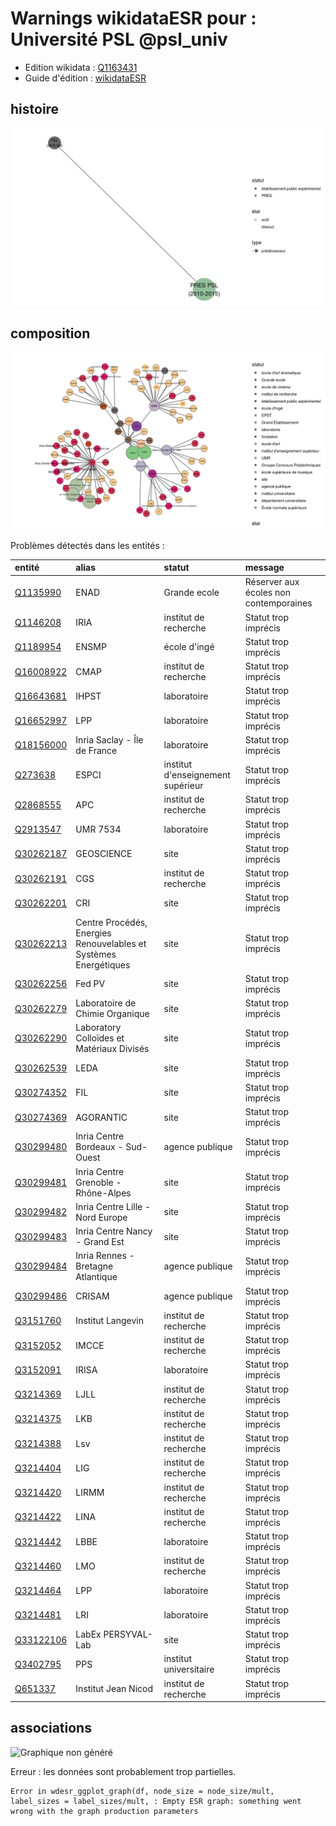 Warnings wikidataESR pour : Université PSL @psl_univ
================

- Edition wikidata : [Q1163431](https://www.wikidata.org/wiki/Q1163431)
- Guide d'édition : [wikidataESR](https://github.com/cpesr/wikidataESR/)



## histoire 

![Graphique non généré](https://github.com/cpesr/wikidataESR/blob/master/plots/etablissements/Q1163431-histoire.png) 



## composition 

![Graphique non généré](https://github.com/cpesr/wikidataESR/blob/master/plots/etablissements/Q1163431-composition.png) 



Problèmes détectés dans les entités :

|entité                                               |alias                                                            |statut                            |message                                |
|:----------------------------------------------------|:----------------------------------------------------------------|:---------------------------------|:--------------------------------------|
|[Q1135990](https://www.wikidata.org/wiki/Q1135990)   |ENAD                                                             |Grande ecole                      |Réserver aux écoles non contemporaines |
|[Q1146208](https://www.wikidata.org/wiki/Q1146208)   |IRIA                                                             |institut de recherche             |Statut trop imprécis                   |
|[Q1189954](https://www.wikidata.org/wiki/Q1189954)   |ENSMP                                                            |école d'ingé                      |Statut trop imprécis                   |
|[Q16008922](https://www.wikidata.org/wiki/Q16008922) |CMAP                                                             |institut de recherche             |Statut trop imprécis                   |
|[Q16643681](https://www.wikidata.org/wiki/Q16643681) |IHPST                                                            |laboratoire                       |Statut trop imprécis                   |
|[Q16652997](https://www.wikidata.org/wiki/Q16652997) |LPP                                                              |laboratoire                       |Statut trop imprécis                   |
|[Q18156000](https://www.wikidata.org/wiki/Q18156000) |Inria Saclay - Île de France                                     |laboratoire                       |Statut trop imprécis                   |
|[Q273638](https://www.wikidata.org/wiki/Q273638)     |ESPCI                                                            |institut d'enseignement supérieur |Statut trop imprécis                   |
|[Q2868555](https://www.wikidata.org/wiki/Q2868555)   |APC                                                              |institut de recherche             |Statut trop imprécis                   |
|[Q2913547](https://www.wikidata.org/wiki/Q2913547)   |UMR 7534                                                         |laboratoire                       |Statut trop imprécis                   |
|[Q30262187](https://www.wikidata.org/wiki/Q30262187) |GEOSCIENCE                                                       |site                              |Statut trop imprécis                   |
|[Q30262191](https://www.wikidata.org/wiki/Q30262191) |CGS                                                              |institut de recherche             |Statut trop imprécis                   |
|[Q30262201](https://www.wikidata.org/wiki/Q30262201) |CRI                                                              |site                              |Statut trop imprécis                   |
|[Q30262213](https://www.wikidata.org/wiki/Q30262213) |Centre Procédés, Energies Renouvelables et Systèmes Energétiques |site                              |Statut trop imprécis                   |
|[Q30262256](https://www.wikidata.org/wiki/Q30262256) |Fed PV                                                           |site                              |Statut trop imprécis                   |
|[Q30262279](https://www.wikidata.org/wiki/Q30262279) |Laboratoire de Chimie Organique                                  |site                              |Statut trop imprécis                   |
|[Q30262290](https://www.wikidata.org/wiki/Q30262290) |Laboratory Colloïdes et Matériaux Divisés                        |site                              |Statut trop imprécis                   |
|[Q30262539](https://www.wikidata.org/wiki/Q30262539) |LEDA                                                             |site                              |Statut trop imprécis                   |
|[Q30274352](https://www.wikidata.org/wiki/Q30274352) |FIL                                                              |site                              |Statut trop imprécis                   |
|[Q30274369](https://www.wikidata.org/wiki/Q30274369) |AGORANTIC                                                        |site                              |Statut trop imprécis                   |
|[Q30299480](https://www.wikidata.org/wiki/Q30299480) |Inria Centre Bordeaux - Sud-Ouest                                |agence publique                   |Statut trop imprécis                   |
|[Q30299481](https://www.wikidata.org/wiki/Q30299481) |Inria Centre Grenoble - Rhône-Alpes                              |site                              |Statut trop imprécis                   |
|[Q30299482](https://www.wikidata.org/wiki/Q30299482) |Inria Centre Lille - Nord Europe                                 |site                              |Statut trop imprécis                   |
|[Q30299483](https://www.wikidata.org/wiki/Q30299483) |Inria Centre Nancy - Grand Est                                   |site                              |Statut trop imprécis                   |
|[Q30299484](https://www.wikidata.org/wiki/Q30299484) |Inria Rennes - Bretagne Atlantique                               |agence publique                   |Statut trop imprécis                   |
|[Q30299486](https://www.wikidata.org/wiki/Q30299486) |CRISAM                                                           |agence publique                   |Statut trop imprécis                   |
|[Q3151760](https://www.wikidata.org/wiki/Q3151760)   |Institut Langevin                                                |institut de recherche             |Statut trop imprécis                   |
|[Q3152052](https://www.wikidata.org/wiki/Q3152052)   |IMCCE                                                            |institut de recherche             |Statut trop imprécis                   |
|[Q3152091](https://www.wikidata.org/wiki/Q3152091)   |IRISA                                                            |laboratoire                       |Statut trop imprécis                   |
|[Q3214369](https://www.wikidata.org/wiki/Q3214369)   |LJLL                                                             |institut de recherche             |Statut trop imprécis                   |
|[Q3214375](https://www.wikidata.org/wiki/Q3214375)   |LKB                                                              |institut de recherche             |Statut trop imprécis                   |
|[Q3214388](https://www.wikidata.org/wiki/Q3214388)   |Lsv                                                              |institut de recherche             |Statut trop imprécis                   |
|[Q3214404](https://www.wikidata.org/wiki/Q3214404)   |LIG                                                              |institut de recherche             |Statut trop imprécis                   |
|[Q3214420](https://www.wikidata.org/wiki/Q3214420)   |LIRMM                                                            |institut de recherche             |Statut trop imprécis                   |
|[Q3214422](https://www.wikidata.org/wiki/Q3214422)   |LINA                                                             |institut de recherche             |Statut trop imprécis                   |
|[Q3214442](https://www.wikidata.org/wiki/Q3214442)   |LBBE                                                             |laboratoire                       |Statut trop imprécis                   |
|[Q3214460](https://www.wikidata.org/wiki/Q3214460)   |LMO                                                              |institut de recherche             |Statut trop imprécis                   |
|[Q3214464](https://www.wikidata.org/wiki/Q3214464)   |LPP                                                              |laboratoire                       |Statut trop imprécis                   |
|[Q3214481](https://www.wikidata.org/wiki/Q3214481)   |LRI                                                              |laboratoire                       |Statut trop imprécis                   |
|[Q33122106](https://www.wikidata.org/wiki/Q33122106) |LabEx PERSYVAL-Lab                                               |site                              |Statut trop imprécis                   |
|[Q3402795](https://www.wikidata.org/wiki/Q3402795)   |PPS                                                              |institut universitaire            |Statut trop imprécis                   |
|[Q651337](https://www.wikidata.org/wiki/Q651337)     |Institut Jean Nicod                                              |institut de recherche             |Statut trop imprécis                   |


## associations 

![Graphique non généré](https://github.com/cpesr/wikidataESR/blob/master/plots/etablissements/Q1163431-associations.png) 

Erreur : les données sont probablement trop partielles.
```
Error in wdesr_ggplot_graph(df, node_size = node_size/mult, label_sizes = label_sizes/mult, : Empty ESR graph: something went wrong with the graph production parameters

``` 

